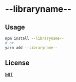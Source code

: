 # --libraryname--

## Usage

```bash
npm install --libraryname--
# or
yarn add --libraryname--
```

## License

[MIT](LICENSE)